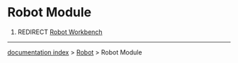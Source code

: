 # Robot Module
1.  REDIRECT [Robot Workbench](Robot_Workbench.md)

---
[documentation index](../README.md) > [Robot](Robot_Workbench.md) > Robot Module
